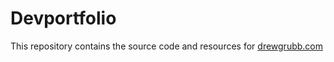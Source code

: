 # Devportfolio

This repository contains the source code and resources for [drewgrubb.com](http://www.drewgrubb.com)